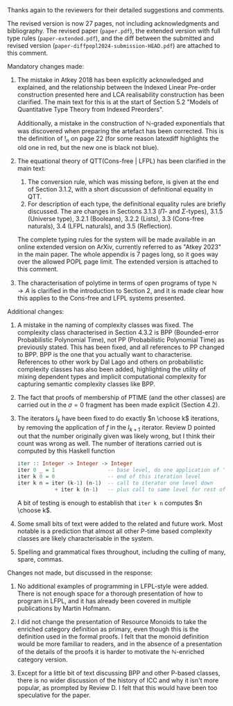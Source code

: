 Thanks again to the reviewers for their detailed suggestions and comments.

The revised version is now 27 pages, not including acknowledgments and bibliography. The revised paper (`paper.pdf`), the extended version with full type rules (`paper-extended.pdf`), and the diff between the submitted and revised version (`paper-diffpopl2024-submission-HEAD.pdf`) are attached to this comment.

Mandatory changes made:

1. The mistake in Atkey 2018 has been explicitly acknowledged and explained, and the relationship between the Indexed Linear Pre-order construction presented here and LCA realisability construction has been clarified. The main text for this is at the start of Section 5.2 "Models of Quantitative Type Theory from Indexed Preorders".

   Additionally, a mistake in the construction of $\mathbb{N}$-graded exponentials that was discovered when preparing the artefact has been corrected. This is the definition of $!_n$ on page 22 (for some reason latexdiff highlights the old one in red, but the new one is black not blue).

2. The equational theory of QTT(Cons-free | LFPL) has been clarified in the main text:

   1. The conversion rule, which was missing before, is given at the end of Section 3.1.2, with a short discussion of definitional equality in QTT.
   2. For description of each type, the definitional equality rules are briefly discussed. The are changes in Sections 3.1.3 ($\Pi$- and $\Sigma$-types), 3.1.5 (Universe type), 3.2.1 (Booleans), 3.2.2 (Lists), 3.3 (Cons-free naturals), 3.4 (LFPL naturals), and 3.5 (Reflection).

   The complete typing rules for the system will be made available in an online extended version on ArXiv, currently referred to as "Atkey 2023" in the main paper. The whole appendix is 7 pages long, so it goes way over the allowed POPL page limit. The extended version is attached to this comment.

3. The characterisation of polytime in terms of open programs of type $\mathbb{N} \to A$ is clarified in the introduction to Section 2, and it is made clear how this applies to the Cons-free and LFPL systems presented.

Additional changes:

1. A mistake in the naming of complexity classes was fixed. The complexity class characterised in Section 4.3.2 is BPP (Bounded-error Probabilistic Polynomial Time), not PP (Probabilistic Polynomial Time) as previously stated. This has been fixed, and all references to PP changed to BPP. BPP is the one that you actually want to characterise. References to other work by Dal Lago and others on probabilistic complexity classes has also been added, highlighting the utility of mixing dependent types and implicit computational complexity for capturing semantic complexity classes like BPP.

2. The fact that proofs of membership of PTIME (and the other classes) are carried out in the $\sigma = 0$ fragment has been made explicit (Section 4.2).

3. The iterators $I_k$ have been fixed to do exactly $n \choose k$ iterations, by removing the application of $f$ in the $I_{k+1}$ iterator. Review D pointed out that the number originally given was likely wrong, but I think their count was wrong as well. The number of iterations carried out is computed by this Haskell function

   ```haskell
   iter :: Integer -> Integer -> Integer
   iter 0 _ = 1                 -- base level, do one application of 'f'
   iter k 0 = 0                 -- end of this iteration level
   iter k n = iter (k-1) (n-1)  -- call to iterator one level down
               + iter k (n-1)   -- plus call to same level for rest of n
   ```

   A bit of testing is enough to establish that `iter k n` computes $n \choose k$.

4. Some small bits of text were added to the related and future work. Most notable is a prediction that almost all other P-time based complexity classes are likely characterisable in the system.

5. Spelling and grammatical fixes throughout, including the culling of many, spare, commas.

Changes not made, but discussed in the response:

1. No additional examples of programming in LFPL-style were added. There is not enough space for a thorough presentation of how to program in LFPL, and it has already been covered in multiple publications by Martin Hofmann.

2. I did not change the presentation of Resource Monoids to take the enriched category definition as primary, even though this is the definition used in the formal proofs. I felt that the monoid definition would be more familiar to readers, and in the absence of a presentation of the details of the proofs it is harder to motivate the $\mathbb{N}$-enriched category version.

3. Except for a little bit of text discussing BPP and other P-based classes, there is no wider discussion of the history of ICC and why it isn't more popular, as prompted by Review D. I felt that this would have been too speculative for the paper.
